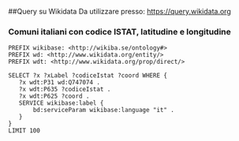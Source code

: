 ##Query su Wikidata
Da utilizzare presso: https://query.wikidata.org

### Comuni italiani con codice ISTAT, latitudine e longitudine
```
PREFIX wikibase: <http://wikiba.se/ontology#>
PREFIX wd: <http://www.wikidata.org/entity/>
PREFIX wdt: <http://www.wikidata.org/prop/direct/>

SELECT ?x ?xLabel ?codiceIstat ?coord WHERE {
   ?x wdt:P31 wd:Q747074 .
   ?x wdt:P635 ?codiceIstat .
   ?x wdt:P625 ?coord .
   SERVICE wikibase:label {
       bd:serviceParam wikibase:language "it" .
   }
}
LIMIT 100
```
